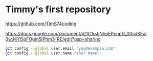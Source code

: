 # Timmy's first repository

https://github.com/TimS74coding

https://docs.google.com/document/d/1C1pJjNhoEPonpD_00sdSEa-0wJ4YDpFOgm5jPhm3-RE/edit?usp=sharing

```bash
git config --global user.email "you@example.com"
git config --global user.name "Your Name"
```